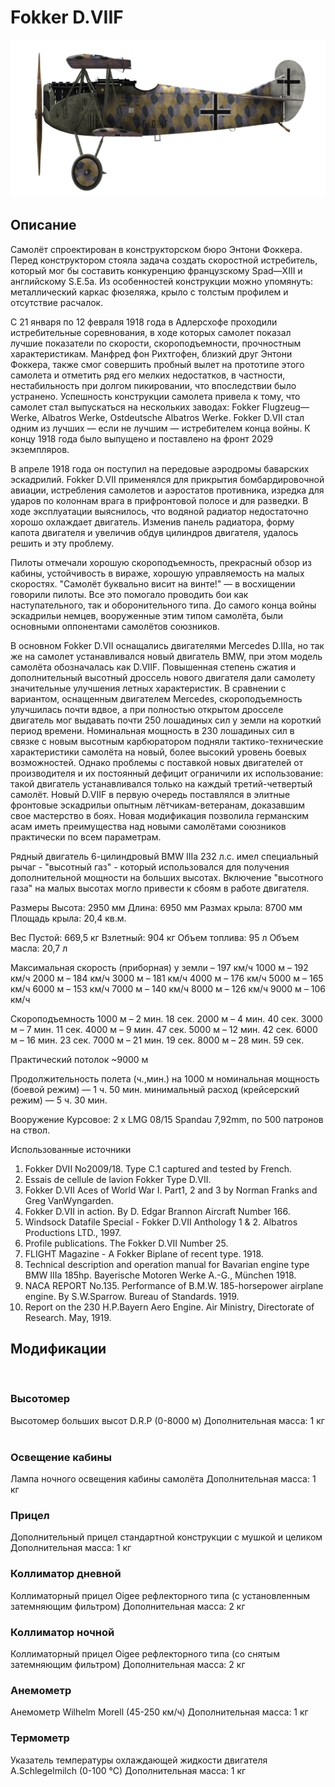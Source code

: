 ﻿# Fokker D.VIIF

![fokkerd7f](../images/fokkerd7f.png)

## Описание

Самолёт спроектирован в конструкторском бюро Энтони Фоккера. Перед конструктором стояла задача создать скоростной истребитель, который мог бы составить конкуренцию французскому Spad—XIII и английскому S.E.5a. Из особенностей конструкции можно упомянуть: металлический каркас фюзеляжа, крыло с толстым профилем и  отсутствие расчалок.

С 21 января по 12 февраля 1918 года в Адлерсхофе проходили истребительные соревнования, в ходе которых самолет показал лучшие показатели по скорости, скороподъемности, прочностным характеристикам. Манфред фон Рихтгофен, близкий друг Энтони Фоккера, также смог совершить пробный вылет на прототипе этого самолета и отметить ряд его мелких недостатков, в частности, нестабильность при долгом пикировании, что впоследствии было устранено. Успешность конструкции самолета привела к тому, что самолет стал выпускаться на нескольких заводах: Fokker Flugzeug—Werke, Albatros Werke, Ostdeutsche Albatros Werke. Fokker D.VII cтал одним из лучших — если не лучшим — истребителем конца войны. К концу 1918 года было выпущено и поставлено на фронт 2029 экземпляров.

В апреле 1918 года он поступил на передовые аэродромы баварских эскадрилий. Fokker D.VII применялся для прикрытия бомбардировочной авиации, истребления самолетов и аэростатов противника, изредка для ударов по колоннам врага в прифронтовой полосе и для разведки. В ходе эксплуатации выяснилось, что водяной радиатор недостаточно хорошо охлаждает двигатель. Изменив панель радиатора, форму капота двигателя и увеличив обдув цилиндров двигателя, удалось решить и эту проблему.

Пилоты отмечали хорошую скороподъемность, прекрасный обзор из кабины, устойчивость в вираже, хорошую управляемость на малых скоростях. "Самолёт буквально висит на винте!" — в восхищении говорили пилоты. Все это помогало проводить бои как наступательного, так и оборонительного типа. До самого конца войны эскадрильи немцев, вооруженные этим типом самолёта, были основными оппонентами самолётов союзников.

В основном Fokker D.VII оснащались двигателями Mercedes D.IIIa, но так же на самолет устанавливался новый двигатель BMW, при этом модель самолёта обозначалась как D.VIIF. Повышенная степень сжатия и дополнительный высотный дроссель нового двигателя дали самолету значительные улучшения летных характеристик. В сравнении с вариантом, оснащенным двигателем Mercedes, скороподъемность улучшилась почти вдвое, а при полностью открытом дросселе двигатель мог выдавать почти 250 лошадиных сил у земли на короткий период времени. Номинальная мощность в 230 лошадиных сил в связке с новым высотным карбюратором подняли тактико-технические характеристики самолёта на новый, более высокий уровень боевых возможностей. Однако проблемы с поставкой новых двигателей от производителя и их постоянный дефицит ограничили их использование: такой двигатель устанавливался только на каждый третий-четвертый самолёт. Новый D.VIIF в первую очередь поставлялся в элитные фронтовые эскадрильи опытным лётчикам-ветеранам, доказавшим свое мастерство в боях. Новая модификация позволила германским асам иметь преимущества над новыми самолётами союзников практически по всем параметрам.


Рядный двигатель 6-цилиндровый BMW IIIa 232 л.с. имел специальный рычаг - "высотный газ" - который использовался для получения дополнительной мощности на больших высотах. Включение "высотного газа" на малых высотах могло привести к сбоям в работе двигателя.

Размеры
Высота: 2950 мм
Длина: 6950 мм
Размах крыла: 8700 мм
Площадь крыла: 20,4 кв.м.

Вес
Пустой: 669,5 кг
Взлетный: 904 кг
Объем топлива: 95 л
Объем масла: 20,7 л

Максимальная скорость (приборная)
у земли – 197 км/ч
1000 м – 192 км/ч
2000 м – 184 км/ч
3000 м – 181 км/ч
4000 м – 176 км/ч
5000 м – 165 км/ч
6000 м – 153 км/ч
7000 м – 140 км/ч
8000 м – 126 км/ч
9000 м – 106 км/ч

Скороподъемность
1000 м –  2 мин. 18 сек.
2000 м –  4 мин. 40 сек.
3000 м –  7 мин. 11 сек.
4000 м –  9 мин. 47 сек.
5000 м – 12 мин. 42 сек.
6000 м – 16 мин. 23 сек.
7000 м – 21 мин. 19 сек.
8000 м – 28 мин. 59 сек.

Практический потолок ~9000 м

Продолжительность полета (ч.,мин.) на 1000 м
номинальная мощность (боевой режим) — 1 ч. 50 мин.
минимальный расход (крейсерский режим) — 5 ч. 30 мин.

Вооружение
Курсовое: 2 х LMG 08/15 Spandau 7,92mm, по 500 патронов на ствол.

Использованные источники
1) Fokker DVII No2009/18. Type C.1 captured and tested by French.
2) Essais de cellule de lavion Fokker Type D.VII.
3) Fokker D.VII Aces of World War I. Part1, 2 and 3 by Norman Franks and Greg VanWyngarden.
4) Fokker D.VII in action. By D. Edgar Brannon Aircraft Number 166.
5) Windsock Datafile Special - Fokker D.VII Anthology 1 & 2. Albatros Productions LTD., 1997.
6) Profile publications. The Fokker D.VII Number 25.
7) FLIGHT Magazine - A Fokker Biplane of recent type. 1918.
8) Technical description and operation manual for Bavarian engine type BMW IIIa 185hp. Bayerische Motoren Werke A.-G., München 1918.
9) NACA REPORT No.135. Performance of B.M.W. 185-horsepower airplane engine. By S.W.Sparrow. Bureau of Standards. 1919.
10) Report on the 230 H.P.Bayern Aero Engine. Air Ministry, Directorate of Research. May, 1919.

## Модификации
﻿

### Высотомер

Высотомер больших высот D.R.P (0-8000 м)
Дополнительная масса: 1 кг
﻿

### Освещение кабины

Лампа ночного освещения кабины самолёта
Дополнительная масса: 1 кг
﻿

### Прицел

Дополнительный прицел стандартной конструкции с мушкой и целиком
Дополнительная масса: 1 кг
﻿

### Коллиматор дневной

Коллиматорный прицел Oigee рефлекторного типа (с установленным затемняющим фильтром)
Дополнительная масса: 2 кг
﻿

### Коллиматор ночной

Коллиматорный прицел Oigee рефлекторного типа (со снятым затемняющим фильтром)
Дополнительная масса: 2 кг
﻿

### Анемометр

Анемометр Wilhelm Morell (45-250 км/ч)
Дополнительная масса: 1 кг
﻿

### Термометр

Указатель температуры охлаждающей жидкости двигателя A.Schlegelmilch (0-100 °C)
Дополнительная масса: 1 кг

